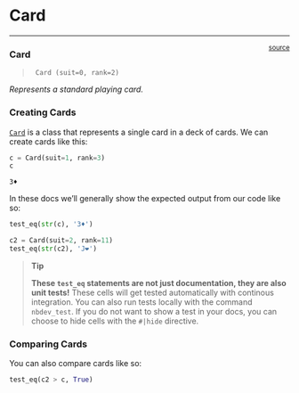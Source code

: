 # Card


<!-- WARNING: THIS FILE WAS AUTOGENERATED! DO NOT EDIT! -->

------------------------------------------------------------------------

<a
href="https://github.com/shadisharba/python_swak/blob/main/python_swak/card.py#L17"
target="_blank" style="float:right; font-size:smaller">source</a>

### Card

>      Card (suit=0, rank=2)

*Represents a standard playing card.*

### Creating Cards

[`Card`](https://shadisharba.github.io/python_swak/card.html#card) is a
class that represents a single card in a deck of cards. We can create
cards like this:

``` python
c = Card(suit=1, rank=3)
c
```

    3♦️

In these docs we’ll generally show the expected output from our code
like so:

``` python
test_eq(str(c), '3♦️')
```

``` python
c2 = Card(suit=2, rank=11)
test_eq(str(c2), 'J❤️')
```

<div>

> **Tip**
>
> **These `test_eq` statements are not just documentation, they are also
> unit tests!** These cells will get tested automatically with continous
> integration. You can also run tests locally with the command
> `nbdev_test`. If you do not want to show a test in your docs, you can
> choose to hide cells with the `#|hide` directive.

</div>

### Comparing Cards

You can also compare cards like so:

``` python
test_eq(c2 > c, True)
```
